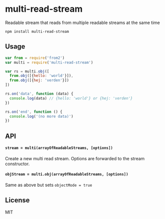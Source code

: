 # multi-read-stream

Readable stream that reads from multiple readable streams at the same time

```
npm install multi-read-stream
```

## Usage

``` js
var from = require('from2')
var multi = require('multi-read-stream')

var rs = multi.obj([
  from.obj([{hello: 'world'}]),
  from.obj([{hej: 'verden'}])
])

rs.on('data', function (data) {
  console.log(data) // {hello: 'world'} or {hej: 'verden'}
})

rs.on('end', function () {
  console.log('(no more data)')
})
```

## API

#### `stream = multi(arrayOfReadableStreams, [options])`

Create a new multi read stream. Options are forwarded to the
stream constructor.

#### `objStream = multi.obj(arrayOfReadableStreams, [options])`

Same as above but sets `objectMode = true`

## License

MIT
